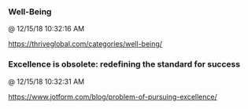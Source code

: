 ﻿

### Well-Being
@ 12/15/18 10:32:16 AM

https://thriveglobal.com/categories/well-being/



### Excellence is obsolete: redefining the standard for success
@ 12/15/18 10:32:31 AM

https://www.jotform.com/blog/problem-of-pursuing-excellence/

